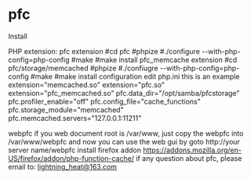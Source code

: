 pfc
===

Install

PHP extension:
  pfc extension
     #cd pfc
     #phpize
     #./configure --with-php-config=php-config
     #make 
     #make install
  pfc_memcache extension
     #cd pfc/storage/memcached
     #phpize
     #./confiugre --with-php-config=php-config
     #make
     #make install
  configuration
     edit php.ini
        this is an example
           extension="memcached.so"
           extension="pfc.so"
           extension="pfc_memcached.so"
           pfc.data_dir="/opt/samba/pfcstorage"
           pfc.profiler_enable="off"
           pfc.config_file="cache_functions"
           pfc.storage_module="memcached"
           pfc.memcached.servers="127.0.0.1:11211"
   
webpfc
     if you web document root is /var/www, just copy the webpfc into /var/www/webpfc
     and now you can use the web gui by goto http://your server name/webpfc
     install firefox addon https://addons.mozilla.org/en-US/firefox/addon/php-function-cache/
if any question about pfc, please email to: lightning_heat@163.com
